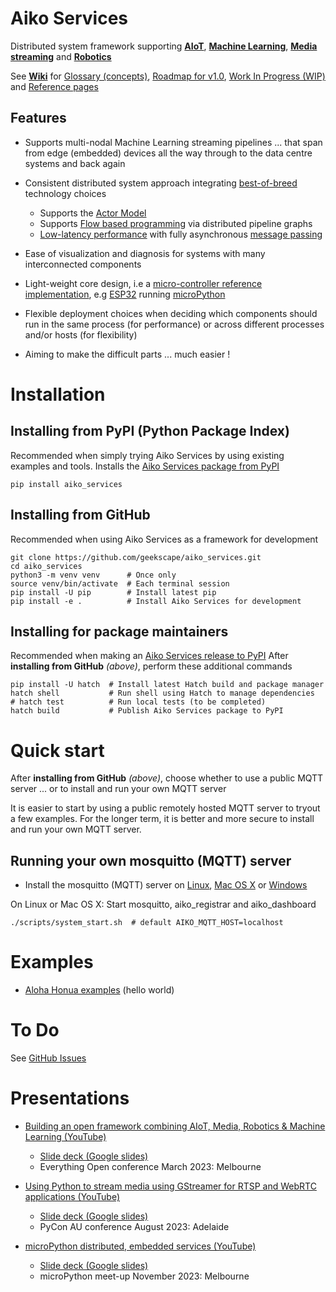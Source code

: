 # Aiko Services

Distributed system framework supporting
[**AIoT**](https://en.wikipedia.org/wiki/Artificial_intelligence_of_things), [**Machine Learning**](https://en.wikipedia.org/wiki/Machine_learning), [**Media streaming**](https://en.wikipedia.org/wiki/Streaming_media) and [**Robotics**](https://en.wikipedia.org/wiki/Robotics)

See [**Wiki**](https://github.com/geekscape/aiko_services/wiki) for [Glossary (concepts)](https://github.com/geekscape/aiko_services/wiki/Glossary), [Roadmap for v1.0](https://github.com/geekscape/aiko_services/wiki#roadmap-for-v10), [Work In Progress (WIP)](https://github.com/geekscape/aiko_services/wiki#work-in-progress) and [Reference pages](https://github.com/geekscape/aiko_services/wiki#reference-pages)

## Features

- Supports multi-nodal Machine Learning streaming pipelines ... that span from edge (embedded) devices all the way through to the data centre systems and back again

- Consistent distributed system approach integrating [best-of-breed](https://wiki.c2.com/?BestOfBreed) technology choices
    - Supports the [Actor Model](https://en.wikipedia.org/wiki/Actor_model)
    - Supports [Flow based programming](https://en.wikipedia.org/wiki/Flow-based_programming) via distributed pipeline graphs
    - [Low-latency performance](https://en.wikipedia.org/wiki/Event-driven_programming) with fully asynchronous [message passing](https://en.wikipedia.org/wiki/Message_passing#Distributed_objects)

- Ease of visualization and diagnosis for systems with many interconnected components

- Light-weight core design, i.e a [micro-controller reference implementation](https://github.com/geekscape/aiko_engine_mp), e.g [ESP32](https://en.wikipedia.org/wiki/ESP32) running [microPython](https://micropython.org)

- Flexible deployment choices when deciding which components should run in the same process (for performance) or across different processes and/or hosts (for flexibility)

- Aiming to make the difficult parts ... much easier !

# Installation

## Installing from PyPI (Python Package Index)

Recommended when simply trying Aiko Services by using existing examples and tools.
Installs the [Aiko Services package from PyPI](https://pypi.org/project/aiko_services)
```
pip install aiko_services
```

## Installing from GitHub

Recommended when using Aiko Services as a framework for development
```
git clone https://github.com/geekscape/aiko_services.git
cd aiko_services
python3 -m venv venv      # Once only
source venv/bin/activate  # Each terminal session
pip install -U pip        # Install latest pip
pip install -e .          # Install Aiko Services for development
```

## Installing for package maintainers

Recommended when making an [Aiko Services release to PyPI](https://pypi.org/project/aiko_services)
After **installing from GitHub** *(above)*, perform these additional commands
```
pip install -U hatch  # Install latest Hatch build and package manager
hatch shell           # Run shell using Hatch to manage dependencies
# hatch test          # Run local tests (to be completed)
hatch build           # Publish Aiko Services package to PyPI
```

# Quick start

After **installing from GitHub** *(above)*, choose whether to use a public MQTT server ... or to install and run your own MQTT server

It is easier to start by using a public remotely hosted MQTT server to tryout a few examples.
For the longer term, it is better and more secure to install and run your own MQTT server.

## Running your own mosquitto (MQTT) server

- Install the mosquitto (MQTT) server on [Linux](https://docs.vultr.com/install-mosquitto-mqtt-broker-on-ubuntu-20-04-server), [Mac OS X](https://subscription.packtpub.com/book/iot-and-hardware/9781787287815/1/ch01lvl1sec12/installing-a-mosquitto-broker-on-macos) or [Windows](https://cedalo.com/blog/how-to-install-mosquitto-mqtt-broker-on-windows)

On Linux or Mac OS X: Start mosquitto, aiko_registrar and aiko_dashboard
```
./scripts/system_start.sh  # default AIKO_MQTT_HOST=localhost
```

# Examples

- [Aloha Honua examples](src/aiko_services/examples/aloha_honua/ReadMe.md)
  (hello world)

# To Do

See [GitHub Issues](https://github.com/geekscape/aiko_services/issues)

# Presentations

- [Building an open framework combining AIoT, Media, Robotics & Machine Learning (YouTube)](https://www.youtube.com/watch?v=htbzn_xwEnU)
    - [Slide deck (Google slides)](https://docs.google.com/presentation/d/1dR8jw6sEKkgPBMDsKkZd87Y79LMk7jhVxxAmRMbjmbE/edit#)
    - Everything Open conference March 2023: Melbourne

- [Using Python to stream media using GStreamer for RTSP and WebRTC applications (YouTube)](https://www.youtube.com/watch?v=VwnWHC04Qp8)
    - [Slide deck (Google slides)](https://docs.google.com/presentation/d/1yc8jMcq8967L3fzIBmiy7MMYaBhSKD1L3XJ979_VanE/edit#)
    - PyCon AU conference August 2023: Adelaide

- [microPython distributed, embedded services (YouTube)](https://www.youtube.com/watch?v=25Ij-EUjqS4)
    - [Slide deck (Google slides)](https://docs.google.com/presentation/d/1V0_Hr3AKxRysg6AvgI1w2viBhFNmvcF1RwdIBMJJVCI/edit#)
    - microPython meet-up November 2023: Melbourne

